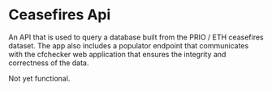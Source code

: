 
# Ceasefires Api

An API that is used to query a database built from the PRIO / ETH ceasefires
dataset.  The app also includes a populator endpoint that communicates with the
cfchecker web application that ensures the integrity and correctness of the
data.

Not yet functional.

